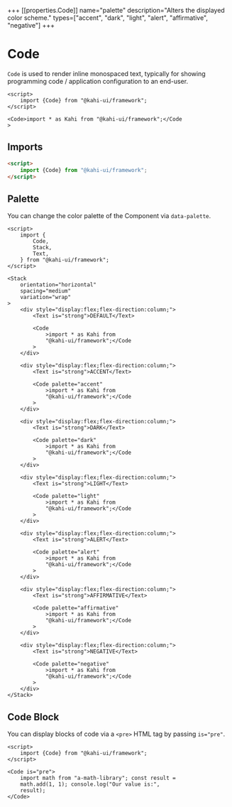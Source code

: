 +++
[[properties.Code]]
name="palette"
description="Alters the displayed color scheme."
types=["accent", "dark", "light", "alert", "affirmative", "negative"]
+++

# Code

`Code` is used to render inline monospaced text, typically for showing programming code / application configuration to an end-user.

```svelte repl Code Preview
<script>
    import {Code} from "@kahi-ui/framework";
</script>

<Code>import * as Kahi from "@kahi-ui/framework";</Code
>
```

## Imports

```html default Code Imports
<script>
    import {Code} from "@kahi-ui/framework";
</script>
```

## Palette

You can change the color palette of the Component via `data-palette`.

```svelte repl Code Palette
<script>
    import {
        Code,
        Stack,
        Text,
    } from "@kahi-ui/framework";
</script>

<Stack
    orientation="horizontal"
    spacing="medium"
    variation="wrap"
>
    <div style="display:flex;flex-direction:column;">
        <Text is="strong">DEFAULT</Text>

        <Code
            >import * as Kahi from
            "@kahi-ui/framework";</Code
        >
    </div>

    <div style="display:flex;flex-direction:column;">
        <Text is="strong">ACCENT</Text>

        <Code palette="accent"
            >import * as Kahi from
            "@kahi-ui/framework";</Code
        >
    </div>

    <div style="display:flex;flex-direction:column;">
        <Text is="strong">DARK</Text>

        <Code palette="dark"
            >import * as Kahi from
            "@kahi-ui/framework";</Code
        >
    </div>

    <div style="display:flex;flex-direction:column;">
        <Text is="strong">LIGHT</Text>

        <Code palette="light"
            >import * as Kahi from
            "@kahi-ui/framework";</Code
        >
    </div>

    <div style="display:flex;flex-direction:column;">
        <Text is="strong">ALERT</Text>

        <Code palette="alert"
            >import * as Kahi from
            "@kahi-ui/framework";</Code
        >
    </div>

    <div style="display:flex;flex-direction:column;">
        <Text is="strong">AFFIRMATIVE</Text>

        <Code palette="affirmative"
            >import * as Kahi from
            "@kahi-ui/framework";</Code
        >
    </div>

    <div style="display:flex;flex-direction:column;">
        <Text is="strong">NEGATIVE</Text>

        <Code palette="negative"
            >import * as Kahi from
            "@kahi-ui/framework";</Code
        >
    </div>
</Stack>
```

## Code Block

You can display blocks of code via a `<pre>` HTML tag by passing `is="pre"`.

```svelte repl Code Block
<script>
    import {Code} from "@kahi-ui/framework";
</script>

<Code is="pre">
    import math from "a-math-library"; const result =
    math.add(1, 1); console.log("Our value is:",
    result);
</Code>
```

